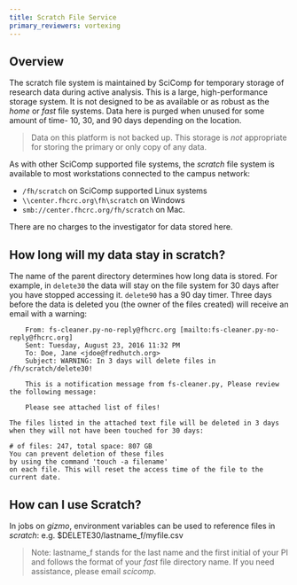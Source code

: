```yaml
---
title: Scratch File Service
primary_reviewers: vortexing
---
```


## Overview

The scratch file system is maintained by SciComp for temporary storage of research data during active analysis.  This is a large, high-performance storage system.  It is not designed to be as available or as robust as the _home_ or _fast_ file systems. Data here is purged when unused for some amount of time- 10, 30, and 90 days depending on the location.

> Data on this platform is not backed up.  This storage is _not_ appropriate for storing the primary or only copy of any data.

As with other SciComp supported file systems, the _scratch_ file system is available to most workstations connected to the campus network:

 - `/fh/scratch` on SciComp supported Linux systems
 - `\\center.fhcrc.org\fh\scratch` on Windows
 - `smb://center.fhcrc.org/fh/scratch` on Mac.

There are no charges to the investigator for data stored here.

## How long will my data stay in scratch?

The name of the parent directory determines how long data is stored.  For example, in `delete30` the data will stay on the file system for 30 days after you have stopped accessing it. `delete90` has a 90 day timer.  Three days before the data is deleted you (the owner of the files created) will receive an email with a warning:

```
    From: fs-cleaner.py-no-reply@fhcrc.org [mailto:fs-cleaner.py-no-reply@fhcrc.org]
    Sent: Tuesday, August 23, 2016 11:32 PM
    To: Doe, Jane <jdoe@fredhutch.org>
    Subject: WARNING: In 3 days will delete files in /fh/scratch/delete30!

    This is a notification message from fs-cleaner.py, Please review the following message:

    Please see attached list of files!

The files listed in the attached text file will be deleted in 3 days when they will not have been touched for 30 days:

# of files: 247, total space: 807 GB
You can prevent deletion of these files
by using the command 'touch -a filename'
on each file. This will reset the access time of the file to the current date.
```

## How can I use Scratch?

In jobs on _gizmo_, environment variables can be used to reference files in _scratch_: e.g. $DELETE30/lastname_f/myfile.csv

>Note: lastname_f stands for the last name and the first initial of your PI and follows the format of your _fast_ file directory name. If you need assistance, please email _scicomp_.

